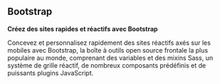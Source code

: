 ## Bootstrap

**Créez des sites rapides et réactifs avec Bootstrap**

Concevez et personnalisez rapidement des sites réactifs axés sur les mobiles avec Bootstrap, la boîte à outils open source frontale la plus populaire au monde, comprenant des variables et des mixins Sass, un système de grille réactif, de nombreux composants prédéfinis et de puissants plugins JavaScript.